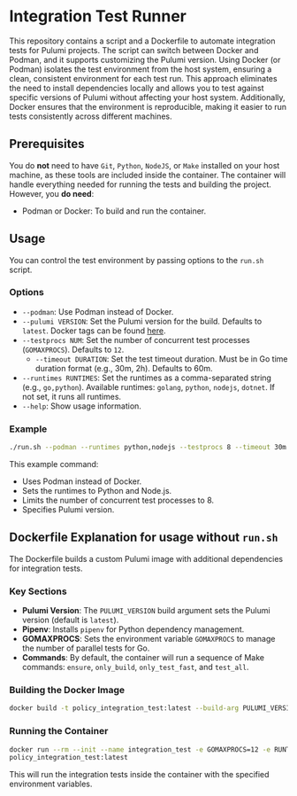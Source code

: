 # Integration Test Runner
This repository contains a script and a Dockerfile to automate integration tests for Pulumi projects.
The script can switch between Docker and Podman, and it supports customizing the Pulumi version.
Using Docker (or Podman) isolates the test environment from the host system, ensuring a clean,
consistent environment for each test run. This approach eliminates the need to install dependencies
locally and allows you to test against specific versions of Pulumi without affecting your host system.
Additionally, Docker ensures that the environment is reproducible, making it easier to run tests
consistently across different machines.
## Prerequisites
You do **not** need to have `Git`, `Python`, `NodeJS`, or `Make` installed on your host machine, as
these tools are included inside the container. The container will handle everything needed for
running the tests and building the project.
However, you **do need**:
- Podman or Docker: To build and run the container.
## Usage
You can control the test environment by passing options to the `run.sh` script.
### Options
- `--podman`: Use Podman instead of Docker.
- `--pulumi VERSION`: Set the Pulumi version for the build. Defaults to `latest`. Docker tags can be
  found [here](https://hub.docker.com/r/pulumi/pulumi/tags).
- `--testprocs NUM`: Set the number of concurrent test processes (`GOMAXPROCS`). Defaults to
  `12`.
  - `--timeout DURATION`: Set the test timeout duration. Must be in Go time duration format (e.g., 30m, 2h).
  Defaults to 60m.
- `--runtimes RUNTIMES`: Set the runtimes as a comma-separated string (e.g., `go,python`).
  Available runtimes: `golang`, `python`, `nodejs`, `dotnet`. If not set, it runs all runtimes.
- `--help`: Show usage information.
### Example
```bash
./run.sh --podman --runtimes python,nodejs --testprocs 8 --timeout 30m --pulumi 3.112.0
```
This example command:
- Uses Podman instead of Docker.
- Sets the runtimes to Python and Node.js.
- Limits the number of concurrent test processes to 8.
- Specifies Pulumi version.
## Dockerfile Explanation for usage without `run.sh`
The Dockerfile builds a custom Pulumi image with additional dependencies for integration tests.
### Key Sections
- **Pulumi Version**: The `PULUMI_VERSION` build argument sets the Pulumi version (default is
  `latest`).
- **Pipenv**: Installs `pipenv` for Python dependency management.
- **GOMAXPROCS**: Sets the environment variable `GOMAXPROCS` to manage the number of
  parallel tests for Go.
- **Commands**: By default, the container will run a sequence of Make commands: `ensure`,
  `only_build`, `only_test_fast`, and `test_all`.
### Building the Docker Image
```bash
docker build -t policy_integration_test:latest --build-arg PULUMI_VERSION=latest --build-arg
```
### Running the Container
```bash
docker run --rm --init --name integration_test -e GOMAXPROCS=12 -e RUNTIMES=go,nodejs
policy_integration_test:latest
```
This will run the integration tests inside the container with the specified environment variables.